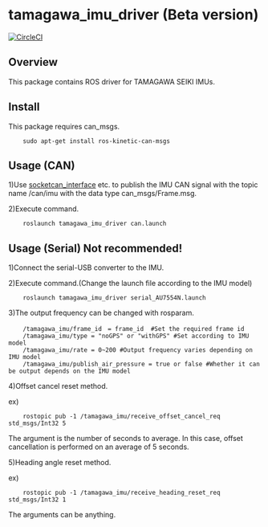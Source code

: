 # tamagawa_imu_driver (Beta version)

[![CircleCI](https://circleci.com/gh/MapIV/tamagawa_imu_driver/tree/master.svg?style=svg)](https://circleci.com/gh/MapIV/tamagawa_imu_driver/tree/master)

## Overview

This package contains ROS driver for TAMAGAWA SEIKI IMUs.

## Install

This package requires can_msgs.

		sudo apt-get install ros-kinetic-can-msgs  

## Usage (CAN)

1)Use [socketcan_interface](http://wiki.ros.org/socketcan_interface) etc. to publish the IMU CAN signal with the topic name /can/imu with the data type can_msgs/Frame.msg.  

2)Execute command.  

		roslaunch tamagawa_imu_driver can.launch  

## Usage (Serial) Not recommended!
1)Connect the serial-USB converter to the IMU.


2)Execute command.(Change the launch file according to the IMU model)  

		roslaunch tamagawa_imu_driver serial_AU7554N.launch  

3)The output frequency can be changed with rosparam.  

		/tamagawa_imu/frame_id　= frame_id  #Set the required frame id  
		/tamagawa_imu/type = "noGPS" or "withGPS" #Set according to IMU model  
		/tamagawa_imu/rate = 0~200 #Output frequency varies depending on IMU model  
		/tamagawa_imu/publish_air_pressure = true or false #Whether it can be output depends on the IMU model  

4)Offset cancel reset method.

ex)

		rostopic pub -1 /tamagawa_imu/receive_offset_cancel_req std_msgs/Int32 5  

The argument is the number of seconds to average. In this case, offset cancellation is performed on an average of 5 seconds.  

5)Heading angle reset method.

ex)

		rostopic pub -1 /tamagawa_imu/receive_heading_reset_req std_msgs/Int32 1  

The arguments can be anything.
